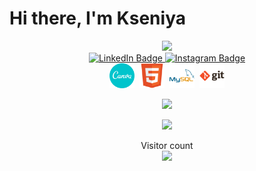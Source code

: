 <div id="header" aligh="center">
<h1> Hi there, I'm Kseniya </h1>
</div>

<div id="header" align="center">
  <img src="https://media.giphy.com/media/M9gbBd9nbDrOTu1Mqx/giphy.gif" width="100"/>
</div>

<div id="socials" align="center">
  <a href="https://www.linkedin.com/in/kseniya-tamanova-16289b2b0?trk=contact-info">
    <img src="https://img.shields.io/badge/LinkedIn-blue?style=for-the-badge&logo=linkedin&logoColor=white" alt="LinkedIn Badge"/>
  </a>
  <a href="https://www.instagram.com/k.11.s.2?igsh=NWtjdnJvMzE3NDY1">
    <img src="https://img.shields.io/badge/Instagram-purple?style=for-the-badge&logo=instagram&logoColor=white" alt="Instagram Badge"/>
  </a>

<div>
  <img src="https://github.com/devicons/devicon/blob/master/icons/canva/canva-original.svg" title="Canva" alt="Cfnva" width="40" height="40"/>&nbsp;
  <img src="https://github.com/devicons/devicon/blob/master/icons/html5/html5-original.svg" title="HTML5" alt="HTML" width="40" height="40"/>&nbsp;
  <img src="https://github.com/devicons/devicon/blob/master/icons/mysql/mysql-original-wordmark.svg" title="MySQL"  alt="MySQL" width="40" height="40"/>&nbsp;
  <img src="https://github.com/devicons/devicon/blob/master/icons/git/git-original-wordmark.svg" title="Git" alt="Git" width="40" height="40"/>
</div>


<p align="center">
  <img src="https://github-readme-stats.vercel.app/api/top-langs/?username=kstmnv&layout=compact&theme=githab_dark" />
</p>
<p align="center">
  <img src="https://github-readme-stats.vercel.app/api?username=kstmnv&count_private=true&show_icons=true&theme=buefy" />
</p>

<p align="center"> 
  Visitor count<br>
  <img src="https://profile-counter.glitch.me/kstmnv/count.svg" />
</p>
